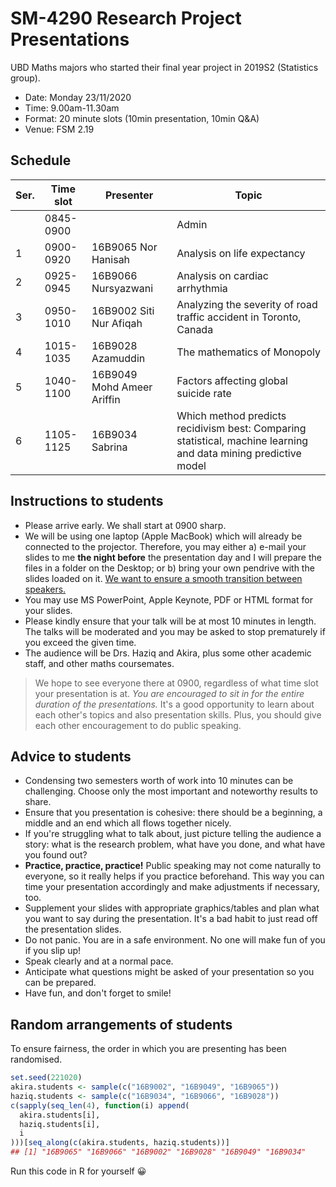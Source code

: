 # SM-4290 Research Project Presentations

UBD Maths majors who started their final year project in 2019S2 (Statistics group). 

- Date: Monday 23/11/2020 
- Time: 9.00am-11.30am
- Format: 20 minute slots (10min presentation, 10min Q&A)
- Venue: FSM 2.19

## Schedule

| ﻿Ser. | Time slot | Presenter                 | Topic                                                                             |
|---|-----------|------------------------------|-----------------------------------------------------------------------------------|
|   | 0845-0900 |                              | Admin                                                                             |
| 1 | 0900-0920 | 16B9065 Nor Hanisah          | Analysis on life expectancy                                |
| 2 | 0925-0945 | 16B9066 Nursyazwani          | Analysis on cardiac arrhythmia              |
| 3 | 0950-1010 | 16B9002 Siti Nur Afiqah      | Analyzing the severity of road traffic accident in Toronto, Canada |
| 4 | 1015-1035 | 16B9028 Azamuddin      | The mathematics of Monopoly  |
| 5 | 1040-1100 | 16B9049 Mohd Ameer Ariffin | Factors affecting global suicide rate                          |
| 6 | 1105-1125 | 16B9034 Sabrina      | Which method predicts recidivism best: Comparing statistical, machine learning and data mining predictive model                                     |

## Instructions to students

- Please arrive early. We shall start at 0900 sharp. 
- We will be using one laptop (Apple MacBook) which will already be connected to the projector. Therefore, you may either a) e-mail your slides to me **the night before** the presentation day and I will prepare the files in a folder on the Desktop; or b) bring your own pendrive with the slides loaded on it. <u>We want to ensure a smooth transition between speakers.</u>
- You may use MS PowerPoint, Apple Keynote, PDF or HTML format for your slides.
- Please kindly ensure that your talk will be at most 10 minutes in length. The talks will be moderated and you may be asked to stop prematurely if you exceed the given time.
- The audience will be Drs. Haziq and Akira, plus some other academic staff, and other maths coursemates. 

> We hope to see everyone there at 0900, regardless of what time slot your presentation is at. *You are encouraged to sit in for the entire duration of the presentations.* It's a good opportunity to learn about each other's topics and also presentation skills. Plus, you should give each other encouragement to do public speaking.

<!-- - Please ensure that you have good internet connectivity and a quiet space to do the presentations.
- It is recommended that you use a computer/laptop to join the meeting.
- Prepare your powerpoint/PDF slides that you are presenting. The host will give you presenter access so you can share your slides with everyone. If you have not used Zoom before, then please practice it beforehand (with your friends, perhaps).
- Importantly, make sure your microphone is working. If possible, use a headset. Again, test this before joining the Zoom meeting.
- Please join the Zoom meeting <u>at least</u> **one slot** before your scheduled slot.
- Please use the naming format `<STUDENT ID> <FIRST NAME>` for your name when you join the Zoom meeting.
- You do not have to use the camera, but it would be better if you did. It would be nice to see a human face while the presentation is going on!
- You may leave the meeting when you are done, but *you are encouraged to sit in for your friends' presentations*. It's a good opportunity to learn about each other's topics and also presentation skills. Plus, you should give each other encouragement to do public speaking.
 -->

## Advice to students

- Condensing two semesters worth of work into 10 minutes can be challenging. Choose only the most important and noteworthy results to share.
- Ensure that you presentation is cohesive: there should be a beginning, a middle and an end which all flows together nicely.
- If you're struggling what to talk about, just picture telling the audience a story: what is the research problem, what have you done, and what have you found out?
- **Practice, practice, practice!** Public speaking may not come naturally to everyone, so it really helps if you practice beforehand. This way you can time your presentation accordingly and make adjustments if necessary, too.
- Supplement your slides with appropriate graphics/tables and plan what you want to say during the presentation. It's a bad habit to just read off the presentation slides. 
- Do not panic. You are in a safe environment. No one will make fun of you if you slip up! 
- Speak clearly and at a normal pace.
- Anticipate what questions might be asked of your presentation so you can be prepared.
- Have fun, and don't forget to smile!

## Random arrangements of students

To ensure fairness, the order in which you are presenting has been randomised.

```r
set.seed(221020)
akira.students <- sample(c("16B9002", "16B9049", "16B9065"))
haziq.students <- sample(c("16B9034", "16B9066", "16B9028"))
c(sapply(seq_len(4), function(i) append(
  akira.students[i], 
  haziq.students[i],
  i
)))[seq_along(c(akira.students, haziq.students))]
## [1] "16B9065" "16B9066" "16B9002" "16B9028" "16B9049" "16B9034"
```

Run this code in R for yourself 😀
